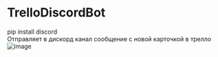 # TrelloDiscordBot
pip install discord		        
Отправляет в дискорд канал сообщение с новой карточкой в трелло                 
![image](https://user-images.githubusercontent.com/18011884/148575005-203afc45-af1d-4453-98f3-cd7abb78f0a0.png)
